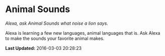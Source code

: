 # Animal Sounds
*Alexa, ask Animal Sounds what noise a lion says.*

Alexa is learning a few new languages, animal languages that is. Ask Alexa to make the sounds your favorite animal makes.

**Last Updated:** 2016-03-03 20:28:23